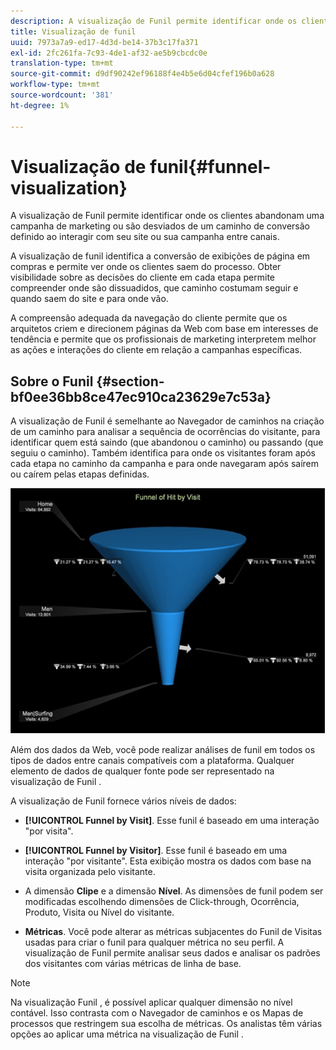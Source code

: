 ```yaml
---
description: A visualização de Funil permite identificar onde os clientes abandonam uma campanha de marketing ou são desviados de um caminho de conversão definido ao interagir com seu site ou sua campanha entre canais.
title: Visualização de funil
uuid: 7973a7a9-ed17-4d3d-be14-37b3c17fa371
exl-id: 2fc261fa-7c93-4de1-af32-ae5b9cbcdc0e
translation-type: tm+mt
source-git-commit: d9df90242ef96188f4e4b5e6d04cfef196b0a628
workflow-type: tm+mt
source-wordcount: '381'
ht-degree: 1%

---
```


# Visualização de funil{#funnel-visualization}

A visualização de Funil permite identificar onde os clientes abandonam uma campanha de marketing ou são desviados de um caminho de conversão definido ao interagir com seu site ou sua campanha entre canais.

A visualização de funil identifica a conversão de exibições de página em compras e permite ver onde os clientes saem do processo. Obter visibilidade sobre as decisões do cliente em cada etapa permite compreender onde são dissuadidos, que caminho costumam seguir e quando saem do site e para onde vão.

A compreensão adequada da navegação do cliente permite que os arquitetos criem e direcionem páginas da Web com base em interesses de tendência e permite que os profissionais de marketing interpretem melhor as ações e interações do cliente em relação a campanhas específicas.

## Sobre o Funil {#section-bf0ee36bb8ce47ec910ca23629e7c53a}

A visualização de Funil é semelhante ao Navegador de caminhos na criação de um caminho para analisar a sequência de ocorrências do visitante, para identificar quem está saindo (que abandonou o caminho) ou passando (que seguiu o caminho). Também identifica para onde os visitantes foram após cada etapa no caminho da campanha e para onde navegaram após saírem ou caírem pelas etapas definidas.

![](assets/funnel_visualization_capture_min.png)

Além dos dados da Web, você pode realizar análises de funil em todos os tipos de dados entre canais compatíveis com a plataforma. Qualquer elemento de dados de qualquer fonte pode ser representado na visualização de Funil .

A visualização de Funil fornece vários níveis de dados:

* **[!UICONTROL Funnel by Visit]**. Esse funil é baseado em uma interação &quot;por visita&quot;.
* **[!UICONTROL Funnel by Visitor]**. Esse funil é baseado em uma interação &quot;por visitante&quot;. Esta exibição mostra os dados com base na visita organizada pelo visitante.
* A dimensão **Clipe** e a dimensão **Nível**. As dimensões de funil podem ser modificadas escolhendo dimensões de Click-through, Ocorrência, Produto, Visita ou Nível do visitante.

* **Métricas**. Você pode alterar as métricas subjacentes do Funil de Visitas usadas para criar o funil para qualquer métrica no seu perfil. A visualização de Funil permite analisar seus dados e analisar os padrões dos visitantes com várias métricas de linha de base.

>[!NOTE]
>
>Na visualização Funil , é possível aplicar qualquer dimensão no nível contável. Isso contrasta com o Navegador de caminhos e os Mapas de processos que restringem sua escolha de métricas. Os analistas têm várias opções ao aplicar uma métrica na visualização de Funil .
